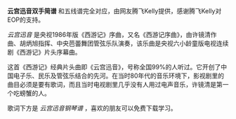 

**云宫迅音双手简谱** 和五线谱完全对应，由网友腾飞Kelly提供，感谢腾飞Kelly对EOP的支持。

_云宫迅音_
是央视1986年版《西游记》序曲，又名《西游记序曲》，由许镜清作曲、胡炳旭指挥、中央芭蕾舞团管弦乐队演奏，该乐曲是央视六小龄童版电视连续剧《西游记》片头序幕曲。

这首《西游记》经典片头曲即《云宫迅音》，号称全国99%的人听过。它开创了中国电子乐、民乐及管弦乐结合的先河。在当时80年代的音乐环境下，影视剧里的曲目必须是要有歌词，而且当时电视剧里几乎没有人用过电声音乐，许镜清是第一个吃螃蟹的人。

歌词下方是 _云宫迅音钢琴谱_ ，喜欢的朋友可以免费下载学习。

